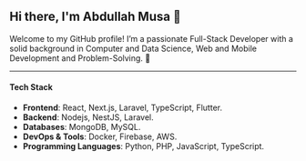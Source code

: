 ## Hi there, I'm Abdullah Musa 👋

Welcome to my GitHub profile! I’m a passionate Full-Stack Developer with a solid background in Computer and Data Science, Web and Mobile Development and Problem-Solving. 🚀

---

#### Tech Stack  
- **Frontend**: React, Next.js, Laravel, TypeScript, Flutter.  
- **Backend**: Nodejs, NestJS, Laravel.  
- **Databases**: MongoDB, MySQL.  
- **DevOps & Tools**: Docker, Firebase, AWS.  
- **Programming Languages**: Python, PHP, JavaScript, TypeScript.

<!--
**FullStackMusa/FullStackMusa** is a ✨ _special_ ✨ repository because its `README.md` (this file) appears on your GitHub profile.

Here are some ideas to get you started:

- 🔭 I’m currently working on ...
- 🌱 I’m currently learning ...
- 👯 I’m looking to collaborate on ...
- 🤔 I’m looking for help with ...
- 💬 Ask me about ...
- 📫 How to reach me: ...
- 😄 Pronouns: ...
- ⚡ Fun fact: ...
-->
